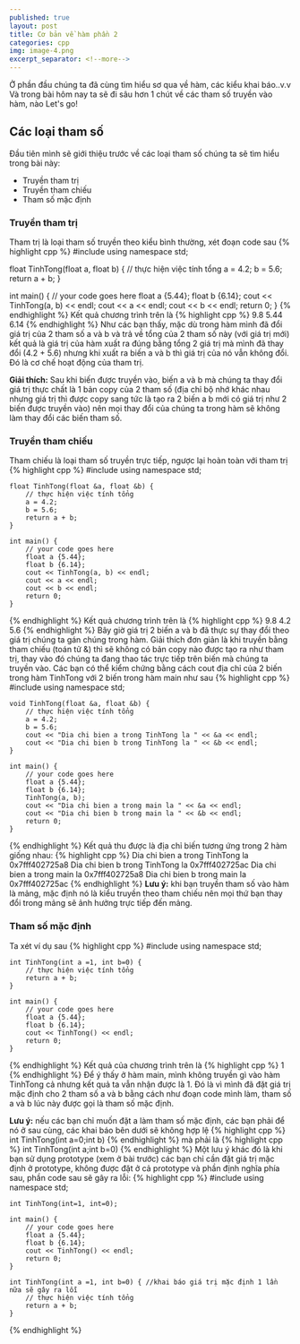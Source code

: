 ```yaml
---
published: true
layout: post
title: Cơ bản về hàm phần 2
categories: cpp
img: image-4.png
excerpt_separator: <!--more-->
---
```

Ở phần đầu chúng ta đã cùng tìm hiểu sơ qua về hàm, các kiểu khai báo..v.v Và trong bài hôm nay ta sẽ đi sâu hơn 1 chút về các tham số truyền vào hàm, nào Let's go!
## Các loại tham số
Đầu tiên mình sẽ giới thiệu trước về các loại tham số chúng ta sẽ tìm hiểu trong bài này:
- Truyền tham trị
- Truyền tham chiếu
- Tham số mặc định
### Truyền tham trị
Tham trị là loại tham số truyền theo kiểu bình thường, xét đoạn code sau
{% highlight cpp %}
#include <iostream>
using namespace std;
 
float TinhTong(float a, float b) {
	// thực hiện việc tính tổng
  	a = 4.2;
  	b = 5.6;
	return a + b;
}
 
int main() {
	// your code goes here
	float a {5.44};
	float b {6.14};
	cout << TinhTong(a, b) << endl;
  	cout << a << endl;
  	cout << b << endl;
	return 0;
}
{% endhighlight %}
Kết quả chương trình trên là
{% highlight cpp %}
	9.8
	5.44
	6.14
{% endhighlight %}
Như các bạn thấy, mặc dù trong hàm mình đã đổi giá trị của 2 tham số a và b và trả về tổng của 2 tham số này (với giá trị mới) kết quả là giá trị của hàm xuất ra đúng bằng tổng 2 giá trị mà mình đã thay đổi (4.2 + 5.6) nhưng khi xuất ra biến a và b thì giá trị của nó vẫn không đổi. Đó là cơ chế hoạt động của tham trị.

**Giải thích:** Sau khi biến được truyền vào, biến a và b mà chúng ta thay đổi giá trị thực chất là 1 bản copy của 2 tham số (địa chỉ bộ nhớ khác nhau nhưng giá trị thì được copy sang tức là tạo ra 2 biến a b mới có giá trị như 2 biến được truyền vào) nên mọi thay đổi của chúng ta trong hàm sẽ không làm thay đổi các biến tham số.
### Truyền tham chiếu
Tham chiếu là loại tham số truyền trực tiếp, ngược lại hoàn toàn với tham trị
{% highlight cpp %}
    #include <iostream>
    using namespace std;
     
    float TinhTong(float &a, float &b) {
    	// thực hiện việc tính tổng
      	a = 4.2;
      	b = 5.6;
    	return a + b;
    }
     
    int main() {
    	// your code goes here
    	float a {5.44};
    	float b {6.14};
    	cout << TinhTong(a, b) << endl;
      	cout << a << endl;
      	cout << b << endl;
    	return 0;
    }
{% endhighlight %}
Kết quả chương trình trên là
{% highlight cpp %}
	9.8
	4.2
	5.6
{% endhighlight %}
Bây giờ giá trị 2 biến a và b đã thực sự thay đổi theo giá trị chúng ta gán chúng trong hàm. Giải thích đơn giản là khi truyền bằng tham chiếu (toán tử &) thì sẽ không có bản copy nào được tạo ra như tham trị, thay vào đó chúng ta đang thao tác trực tiếp trên biến mà chúng ta truyền vào. Các bạn có thể kiểm chứng bằng cách cout địa chỉ của 2 biến trong hàm TinhTong với 2 biến trong hàm main như sau
{% highlight cpp %}
    #include <iostream>
    using namespace std;
     
    void TinhTong(float &a, float &b) {
    	// thực hiện việc tính tổng
      	a = 4.2;
      	b = 5.6;
      	cout << "Dia chi bien a trong TinhTong la " << &a << endl;
      	cout << "Dia chi bien b trong TinhTong la " << &b << endl;
    }
     
    int main() {
    	// your code goes here
    	float a {5.44};
    	float b {6.14};
    	TinhTong(a, b);
      	cout << "Dia chi bien a trong main la " << &a << endl;
      	cout << "Dia chi bien b trong main la " << &b << endl;
    	return 0;
    }
{% endhighlight %}
Kết quả thu được là địa chỉ biến tương ứng trong 2 hàm giống nhau:
{% highlight cpp %}
	Dia chi bien a trong TinhTong la 0x7fff402725a8
	Dia chi bien b trong TinhTong la 0x7fff402725ac
	Dia chi bien a trong main la 0x7fff402725a8
	Dia chi bien b trong main la 0x7fff402725ac
{% endhighlight %}
**Lưu ý:** khi bạn truyền tham số vào hàm là mảng, mặc định nó là kiểu truyền theo tham chiếu nên mọi thứ bạn thay đổi trong mảng sẽ ảnh hưởng trực tiếp đến mảng.
### Tham số mặc định
Ta xét ví dụ sau
{% highlight cpp %}
    #include <iostream>
    using namespace std;
     
    int TinhTong(int a =1, int b=0) {
    	// thực hiện việc tính tổng
    	return a + b;
    }
     
    int main() {
    	// your code goes here
    	float a {5.44};
    	float b {6.14};
    	cout << TinhTong() << endl;
    	return 0;
    }
{% endhighlight %}
Kết quả của chương trình trên là
{% highlight cpp %}
	1
{% endhighlight %}
Để ý thấy ở hàm main, mình không truyền gì vào hàm TinhTong cả nhưng kết quả ta vẫn nhận được là 1. Đó là vì mình đã đặt giá trị mặc định cho 2 tham số a và b bằng cách như đoạn code mình làm, tham số a và b lúc này được gọi là tham số mặc định.

**Lưu ý:** nếu các bạn chỉ muốn đặt a làm tham số mặc định, các bạn phải để nó ở sau cùng, các khai báo bên dưới sẽ không hợp lệ
{% highlight cpp %}
	int TinhTong(int a=0;int b)
{% endhighlight %}
mà phải là
{% highlight cpp %}
	int TinhTong(int a;int b=0)
{% endhighlight %}
Một lưu ý khác đó là khi bạn sử dụng prototype (xem ở bài trước) các bạn chỉ cần đặt giá trị mặc định ở prototype, không được đặt ở cả prototype và phần định nghĩa phía sau, phần code sau sẽ gây ra lỗi:
{% highlight cpp %}
    #include <iostream>
    using namespace std;
     
    int TinhTong(int=1, int=0);
     
    int main() {
    	// your code goes here
    	float a {5.44};
    	float b {6.14};
    	cout << TinhTong() << endl;
    	return 0;
    }
  	
    int TinhTong(int a =1, int b=0) { //khai báo giá trị mặc định 1 lần nữa sẽ gây ra lỗi
    	// thực hiện việc tính tổng
    	return a + b;
    }  	
{% endhighlight %}